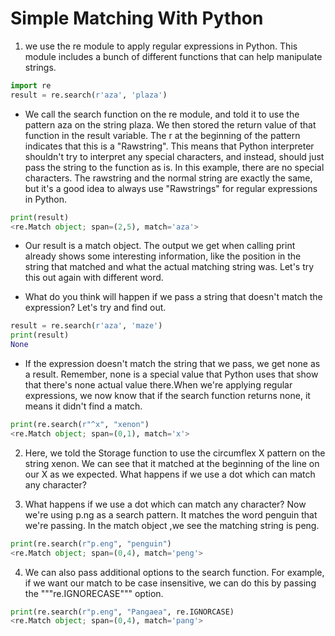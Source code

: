 # Simple Matching With Python

1. we use the re module to apply regular expressions in Python. This module includes a bunch of different functions that can help manipulate strings. 
```python
import re
result = re.search(r'aza', 'plaza')
```
- We call the search function on the re module, and told it to use the pattern aza on the string plaza. 
We then stored the return value of that function in the result variable. The r at the beginning of the pattern indicates that this is a "Rawstring". 
This means that Python interpreter shouldn't try to interpret any special characters, and instead, should just pass the string to the function as is. 
In this example, there are no special characters. The rawstring and the normal string are exactly the same, but it's a good idea to always use "Rawstrings"
for regular expressions in Python. 

```python
print(result)
<re.Match object; span=(2,5), match='aza'>
```
- Our result is a match object. The output we get when calling print already shows some interesting information, like the position in the string that matched 
and what the actual matching string was. Let's try this out again with different word.

- What do you think will happen if we pass a string that doesn't match the expression? Let's try and find out.

```python
result = re.search(r'aza', 'maze')
print(result)
None
```
- If the expression doesn't match the string that we pass, we get none as a result. Remember, none is a special value that Python uses that show that there's
none actual value there.When we're applying regular expressions, we now know that if the search function returns none, it means it didn't find a match.

```python
print(re.search(r"^x", "xenon")
<re.Match object; span=(0,1), match='x'>
```

2. Here, we told the Storage function to use the circumflex X pattern on the string xenon. We can see that it matched at the beginning of the line
on our X as we expected. What happens if we use a dot which can match any character?

3. What happens if we use a dot which can match any character?
Now we're using p.ng as a search pattern. It matches the word penguin that we're passing. In the match object ,we see the matching string is peng.

```python
print(re.search(r"p.eng", "penguin")
<re.Match object; span=(0,4), match='peng'>
```
4. We can also pass additional options to the search function. For example, if we want our match to be case insensitive, 
we can do this by passing the """re.IGNORECASE""" option.

```python
print(re.search(r"p.eng", "Pangaea", re.IGNORCASE)
<re.Match object; span=(0,4), match='pang'>
```


